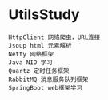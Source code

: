 # UtilsStudy
    HttpClient 网络爬虫，URL连接
    Jsoup html 元素解析
    Netty 网络框架
    Java NIO 学习
    Quartz 定时任务框架
    RabbitMQ 消息服务队列框架
    SpringBoot web框架学习